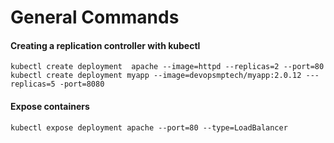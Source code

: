# General Commands

#### Creating a replication controller with kubectl
`kubectl create deployment  apache --image=httpd --replicas=2 --port=80`
`kubectl create deployment myapp --image=devopsmptech/myapp:2.0.12 ---replicas=5 -port=8080`

#### Expose containers
`kubectl expose deployment apache --port=80 --type=LoadBalancer`
